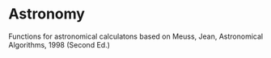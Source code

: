 # Astronomy

Functions for astronomical calculatons based on Meuss, Jean, Astronomical Algorithms, 1998 (Second Ed.)
